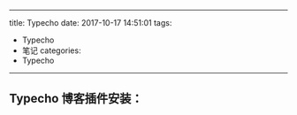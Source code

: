 
---
title: Typecho 
date: 2017-10-17 14:51:01
tags:
- Typecho 
- 笔记
categories: 
- Typecho 
---


## Typecho 博客插件安装：
